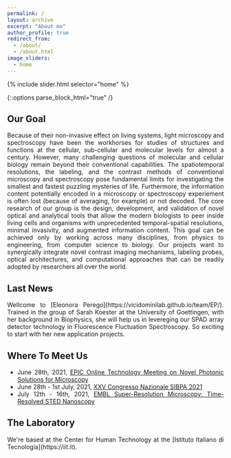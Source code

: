 ```yaml
---
permalink: /
layout: archive
excerpt: "About me"
author_profile: true
redirect_from:
  - /about/
  - /about.html
image_sliders:
  - home
---
```


{% include slider.html selector="home" %}

{::options parse_block_html="true" /}

<h2>Our Goal</h2>
<body align="justify">
Because of their non-invasive effect on living systems, light microscopy and spectroscopy have been the workhorses for studies of structures and functions at the cellular, sub-cellular and molecular levels for almost a century.
However, many challenging questions of molecular and cellular biology remain beyond their conventional capabilities. The spatiotemporal resolutions, the labeling, and the contrast methods of conventional microscopy and spectroscopy pose fundamental limits for investigating the smallest and fastest puzzling mysteries of life. Furthermore, the information content potentially encoded in a microscopy or spectroscopy experiement is often lost (because of averaging, for example) or not decoded.
The core research of our group is the design, development, and validation of novel optical and analytical tools that allow the modern biologists to peer inside living cells and organisms with unprecedented temporal-spatial resolutions, minimal invasivity, and augmented information content.
This goal can be achieved only by working across many disciplines, from physics to engineering, from computer science to biology. Our projects want to synergically integrate novel contrast imaging mechanisms, labeling probes, optical architectures, and computational approaches that can be readily adopted by researchers all over the world.

<h2>Last News</h2>
<body align="justify">
Wellcome to [Eleonora Perego](https://vicidominilab.github.io/team/EP/). Trained in the group of Sarah Koester at the University of Goettingen, with her background in Biophysics, she will help us in levereging our SPAD array detector technology in Fluorescence Fluctuation Spectroscopy. So exciting to start with her new application projects.
<h2>Where To Meet Us</h2>
<body align="justify">


<!--- * February 22nd - 26th, 2021, (On Demand, March 5th - April 23th, 2021) [65th Biophysical Society Meetting](https://www.biophysics.org/2021meeting#/)-->
<!---* March 28th - 31st, 2021, [Focus on Microscopy 2021](http://www.focusonmicroscopy.org)-->
<!---* April 12nd - 16th, 2021, [OSA: Biophotonics Congress: Optics in the Life Sciences](https://www.osa.org/en-us/meetings/osa_meetings/osa_biophotonics_congress/)-->
<!---* May 20th - 21st, 2021, [EMBL in Italy 2021: A Brave New World of RNA](https://www.embl.de/aboutus/alumni/events-networks/local-chapters/italy/48_genoa_2021/)--> 
<!---** June 21st - 25th, 2021, [CLEO/EUROPE-EQEC 2021](https://www.cleoeurope.org)--->
* June 28th, 2021, [EPIC Online Technology Meeting on Novel Photonic Solutions for Microscopy](https://www.epic-assoc.com/epic-online-technology-meeting-on-novel-photonic-solutions-for-microscopy/)
* June 28th - 1st July, 2021, [XXV Congresso Nazionale SIBPA 2021](https://www.sibpa.it/CongressoNazionaleSIBPAParma/)
* July 12th - 16th, 2021, [EMBL Super-Resolution Microscopy: Time-Resolved STED Nanoscopy](https://www.embl.org/about/info/course-and-conference-office/events/mic21-03/)
  
<h2>The Laboratory</h2>
<body align="justify">
We're based at the Center for Human Technology at the [Istituto Italiano di Tecnologia](https://iit.it).
  

  

  


